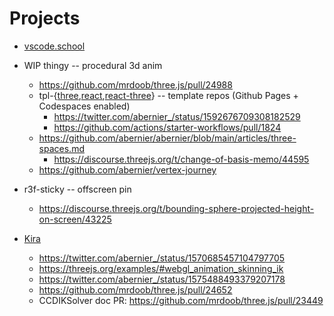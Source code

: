 # Projects

- [vscode.school](vscode-school.md)

- WIP thingy -- procedural 3d anim
  - https://github.com/mrdoob/three.js/pull/24988
  - tpl-{[three](https://github.com/abernier/tpl-three),[react](https://github.com/abernier/tpl-react),[react-three](https://github.com/abernier/tpl-react-three)} -- template repos (Github Pages + Codespaces enabled)
    - https://twitter.com/abernier_/status/1592676709308182529
    - https://github.com/actions/starter-workflows/pull/1824
  - https://github.com/abernier/abernier/blob/main/articles/three-spaces.md
    - https://discourse.threejs.org/t/change-of-basis-memo/44595
  - https://github.com/abernier/vertex-journey
- r3f-sticky -- offscreen pin
  - https://discourse.threejs.org/t/bounding-sphere-projected-height-on-screen/43225
- [Kira](https://abernier.github.io/three.js/examples/webgl_esher.html)
  - https://twitter.com/abernier_/status/1570685457104797705
  - https://threejs.org/examples/#webgl_animation_skinning_ik
  - https://twitter.com/abernier_/status/1575488493379207178
  - https://github.com/mrdoob/three.js/pull/24652
  - CCDIKSolver doc PR: https://github.com/mrdoob/three.js/pull/23449
